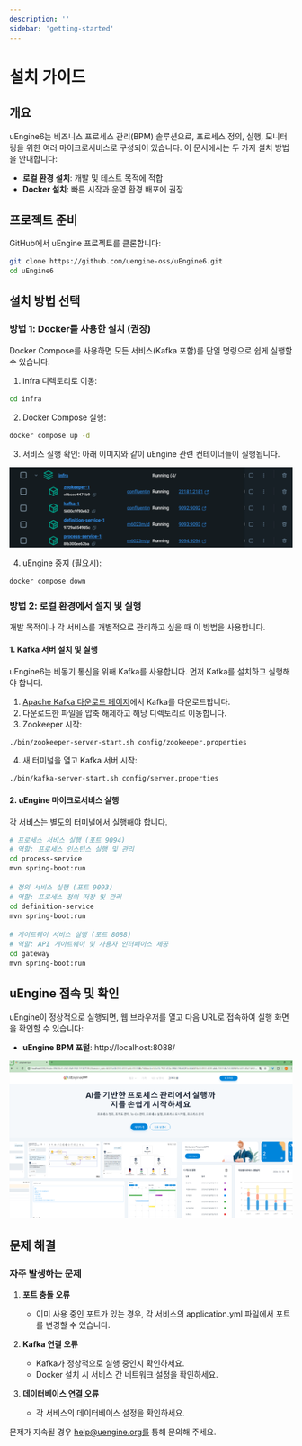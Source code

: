 ```yaml
---
description: ''
sidebar: 'getting-started'
---
```


# 설치 가이드

## 개요
uEngine6는 비즈니스 프로세스 관리(BPM) 솔루션으로, 프로세스 정의, 실행, 모니터링을 위한 여러 마이크로서비스로 구성되어 있습니다. 이 문서에서는 두 가지 설치 방법을 안내합니다:
- **로컬 환경 설치**: 개발 및 테스트 목적에 적합
- **Docker 설치**: 빠른 시작과 운영 환경 배포에 권장

## 프로젝트 준비
GitHub에서 uEngine 프로젝트를 클론합니다:
```sh
git clone https://github.com/uengine-oss/uEngine6.git
cd uEngine6
```

## 설치 방법 선택
### 방법 1: Docker를 사용한 설치 (권장)
Docker Compose를 사용하면 모든 서비스(Kafka 포함)를 단일 명령으로 쉽게 실행할 수 있습니다.

1. infra 디렉토리로 이동:
```sh
cd infra
```

2. Docker Compose 실행:
```sh
docker compose up -d
```

3. 서비스 실행 확인:
아래 이미지와 같이 uEngine 관련 컨테이너들이 실행됩니다.

![Docker 컨테이너 목록](../../uengine-image/installation-1.png)

4. uEngine 중지 (필요시):
```sh
docker compose down
```

### 방법 2: 로컬 환경에서 설치 및 실행
개발 목적이나 각 서비스를 개별적으로 관리하고 싶을 때 이 방법을 사용합니다.

#### 1. Kafka 서버 설치 및 실행
uEngine6는 비동기 통신을 위해 Kafka를 사용합니다. 먼저 Kafka를 설치하고 실행해야 합니다.

1. [Apache Kafka 다운로드 페이지](https://kafka.apache.org/downloads)에서 Kafka를 다운로드합니다.
2. 다운로드한 파일을 압축 해제하고 해당 디렉토리로 이동합니다.
3. Zookeeper 시작:
```sh
./bin/zookeeper-server-start.sh config/zookeeper.properties
```
4. 새 터미널을 열고 Kafka 서버 시작:
```sh
./bin/kafka-server-start.sh config/server.properties
```

#### 2. uEngine 마이크로서비스 실행
각 서비스는 별도의 터미널에서 실행해야 합니다.

```sh
# 프로세스 서비스 실행 (포트 9094)
# 역할: 프로세스 인스턴스 실행 및 관리
cd process-service
mvn spring-boot:run

# 정의 서비스 실행 (포트 9093)
# 역할: 프로세스 정의 저장 및 관리
cd definition-service
mvn spring-boot:run

# 게이트웨이 서비스 실행 (포트 8088)
# 역할: API 게이트웨이 및 사용자 인터페이스 제공
cd gateway
mvn spring-boot:run
```

## uEngine 접속 및 확인

uEngine이 정상적으로 실행되면, 웹 브라우저를 열고 다음 URL로 접속하여 실행 화면을 확인할 수 있습니다:

- **uEngine BPM 포털**: http://localhost:8088/

![uEngine BPM 포털](../../uengine-image/installation-2.png)

## 문제 해결

### 자주 발생하는 문제

1. **포트 충돌 오류**
   - 이미 사용 중인 포트가 있는 경우, 각 서비스의 application.yml 파일에서 포트를 변경할 수 있습니다.

2. **Kafka 연결 오류**
   - Kafka가 정상적으로 실행 중인지 확인하세요.
   - Docker 설치 시 서비스 간 네트워크 설정을 확인하세요.

3. **데이터베이스 연결 오류**
   - 각 서비스의 데이터베이스 설정을 확인하세요.

문제가 지속될 경우 help@uengine.org를 통해 문의해 주세요.